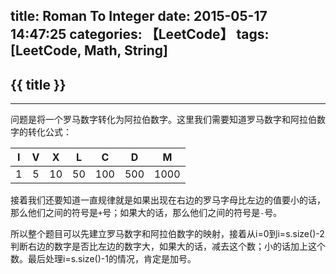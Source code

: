 title: Roman To Integer
date: 2015-05-17 14:47:25
categories: 【LeetCode】
tags: [LeetCode, Math, String]
---
## {{ title }} ##

---

问题是将一个罗马数字转化为阿拉伯数字。这里我们需要知道罗马数字和阿拉伯数字的转化公式：

| I | V | X | L | C | D | M |
| :----: | :----: | :----: | :----: | :----: | :----: | :----: | 
| 1 | 5 | 10 | 50 | 100 | 500 | 1000 |

接着我们还要知道一直规律就是如果出现在右边的罗马字母比左边的值要小的话，那么他们之间的符号是`+`号；如果大的话，那么他们之间的符号是`-`号。

所以整个题目可以先建立罗马数字和阿拉伯数字的映射，接着从i=0到i=s.size()-2判断右边的数字是否比左边的数字大，如果大的话，减去这个数；小的话加上这个数。最后处理i=s.size()-1的情况，肯定是加号。